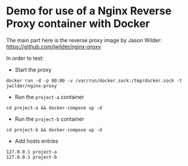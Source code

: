 # Demo for use of a Nginx Reverse Proxy container with Docker

The main part here is the reverse proxy image by Jason Wilder: https://github.com/jwilder/nginx-proxy

In order to test:

* Start the proxy

```
docker run -d -p 80:80 -v /var/run/docker.sock:/tmp/docker.sock -t jwilder/nginx-proxy
```

* Run the `project-a` container

```
cd project-a && docker-compose up -d
```

* Run the `project-b` container

```
cd project-b && docker-compose up -d
```

* Add hosts entries

```
127.0.0.1 project-a
127.0.0.1 project-b
```

